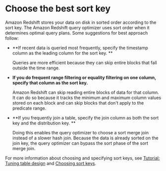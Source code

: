 # Choose the best sort key<a name="c_best-practices-sort-key"></a>

Amazon Redshift stores your data on disk in sorted order according to the sort key\. The Amazon Redshift query optimizer uses sort order when it determines optimal query plans\. Some suggestions for best approach follow:
+ **If recent data is queried most frequently, specify the timestamp column as the leading column for the sort key\. **

  Queries are more efficient because they can skip entire blocks that fall outside the time range\.
+ **If you do frequent range filtering or equality filtering on one column, specify that column as the sort key\.** 

   Amazon Redshift can skip reading entire blocks of data for that column\. It can do so because it tracks the minimum and maximum column values stored on each block and can skip blocks that don't apply to the predicate range\.
+ **If you frequently join a table, specify the join column as both the sort key and the distribution key\. **

  Doing this enables the query optimizer to choose a sort merge join instead of a slower hash join\. Because the data is already sorted on the join key, the query optimizer can bypass the sort phase of the sort merge join\.

For more information about choosing and specifying sort keys, see [Tutorial: Tuning table design](tutorial-tuning-tables.md) and [Choosing sort keys](t_Sorting_data.md)\.